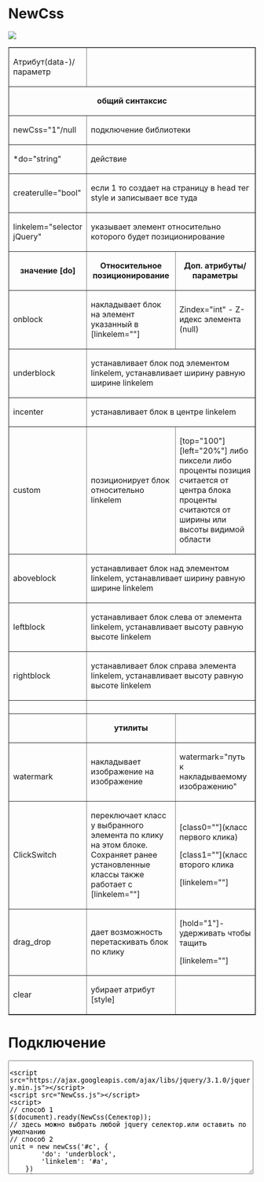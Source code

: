 # NewCss 
![](https://raw.githubusercontent.com/Traineratwot/NewCss/master/favicon.ico)

<table border="1" cellpadding="0" cellspacing="0">
	<tbody>
		<tr>
			<td>
			<p>Атрибут(data-)/параметр</p>
			</td>
			<td colspan="2">&nbsp;</td>
		</tr>
		<tr>
			<td colspan="3">
			<p style="text-align:center"><strong>общий синтаксис</strong></p>
			</td>
		</tr>
		<tr>
			<td>
			<p>newCss=&quot;1&quot;/null</p>
			</td>
			<td colspan="2">
			<p>подключение библиотеки</p>
			</td>
		</tr>
		<tr>
			<td>
			<p>*do=&quot;string&quot;</p>
			</td>
			<td colspan="2">
			<p>действие</p>
			</td>
		</tr>
		<tr>
			<td>
			<p>createrulle=&quot;bool&quot;</p>
			</td>
			<td colspan="2">
			<p>если 1 то создает на страницу в head тег style и записывает все туда&nbsp;</p>
			</td>
		</tr>
		<tr>
			<td>
			<p>linkelem=&quot;selector jQuery&quot;</p>
			</td>
			<td colspan="2">
			<p>указывает элемент относительно которого будет позиционирование</p>
			</td>
		</tr>
		<tr>
			<td>
			<p style="text-align:center"><strong>значение [do]</strong></p>
			</td>
			<td>
			<p style="text-align:center"><strong>Относительное позиционирование</strong></p>
			</td>
			<td>
			<p style="text-align:center"><strong>Доп. атрибуты/параметры</strong></p>
			</td>
		</tr>
		<tr>
			<td>
			<p>onblock</p>
			</td>
			<td>
			<p>накладывает блок на элемент указанный в [linkelem=&quot;&quot;]</p>
			</td>
			<td>
			<p>Zindex=&quot;int&quot; - Z-идекс элемента (null)</p>
			</td>
		</tr>
		<tr>
			<td>
			<p>underblock</p>
			</td>
			<td colspan="2">
			<p>устанавливает блок под элементом linkelem, устанавливает ширину равную ширине linkelem</p>
			</td>
		</tr>
		<tr>
			<td>
			<p>incenter</p>
			</td>
			<td colspan="2">
			<p>устанавливает блок в центре linkelem</p>
			</td>
		</tr>
		<tr>
			<td>
			<p>custom</p>
			</td>
			<td>
			<p>позиционирует блок относительно linkelem</p>
			</td>
			<td>
			<p>[top=&quot;100&quot;] [left=&quot;20%&quot;] либо пиксели либо проценты позиция считается от центра блока проценты считаются от ширины или высоты видимой области</p>
			</td>
		</tr>
		<tr>
			<td>
			<p>aboveblock</p>
			</td>
			<td colspan="2">
			<p>устанавливает блок над элементом linkelem, устанавливает ширину равную ширине linkelem</p>
			</td>
		</tr>
		<tr>
			<td>
			<p>leftblock</p>
			</td>
			<td colspan="2">
			<p>устанавливает блок слева от элемента linkelem, устанавливает высоту равную высоте linkelem</p>
			</td>
		</tr>
		<tr>
			<td>
			<p>rightblock</p>
			</td>
			<td colspan="2">
			<p>устанавливает блок справа элемента linkelem, устанавливает высоту равную высоте linkelem</p>
			</td>
		</tr>
		<tr>
			<td>
			<br>
			</td>
			<td colspan="2">
			<br>
			</td>
		</tr>
		<tr>
			<td>
			<br>
			</td>
			<td>
			<p style="text-align:center"><strong>утилиты</strong></p>
			</td>
			<td>
			<br>
			</td>
		</tr>
		<tr>
			<td>
			<br>
			<p>watermark</p>
			</td>
			<td>
			<p>накладывает изображение на изображение</p>
			</td>
			<td>
			<p>watermark=&quot;путь к накладываемому изображению&quot;</p>
			</td>
		</tr>
		<tr>
			<td>
			<p>ClickSwitch</p>
			</td>
			<td>
			<p>переключает класс у выбранного элемента по клику на этом блоке. Сохраняет ранее установленные классы также работает с [linkelem=&quot;&quot;]</p>
			</td>
			<td>
			<p>[class0=&quot;&quot;](класс первого клика)</p>
			<p>[class1=&quot;&quot;](класс второго клика</p>
			<p>[linkelem=&quot;&quot;]</p>
			</td>
		</tr>
		<tr>
			<td>
			<p>drag_drop</p>
			</td>
			<td>
			<p>дает возможность перетаскивать блок по клику</p>
			</td>
			<td>
			<p>[hold=&quot;1&quot;]-удерживать чтобы тащить</p>
			<p>[linkelem=&quot;&quot;]</p>
			</td>
		</tr>
		<tr>
			<td>
			<p>clear</p>
			</td>
			<td>
			<p>убирает атрибут [style]</p>
			</td>
			<td>
			<br>
			</td>
		</tr>
	</tbody>
</table>
<H1>Подключение</h1>
<textarea rows="15" style="width:99%;"> 
<script src="https://ajax.googleapis.com/ajax/libs/jquery/3.1.0/jquery.min.js"></script>
<script src="NewCss.js"></script>
<script>
// способ 1
$(document).ready(NewCss(Селектор));
// здесь можно выбрать любой jquery селектор.или оставить по умолчанию 
// способ 2
unit = new newCss('#c', {
		'do': 'underblock',
		'linkelem': '#a',
	})
</script>
</textarea>
